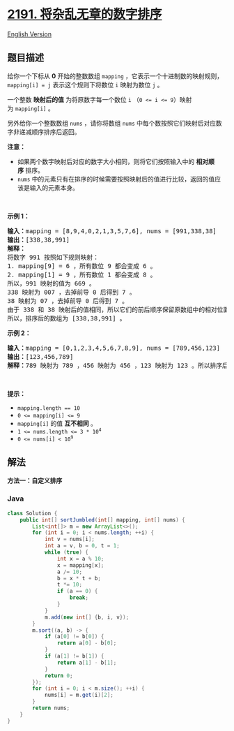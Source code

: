 # [2191. 将杂乱无章的数字排序](https://leetcode.cn/problems/sort-the-jumbled-numbers)

[English Version](/solution/2100-2199/2191.Sort%20the%20Jumbled%20Numbers/README_EN.md)

## 题目描述

<p>给你一个下标从 <strong>0</strong>&nbsp;开始的整数数组&nbsp;<code>mapping</code>&nbsp;，它表示一个十进制数的映射规则，<code>mapping[i] = j</code>&nbsp;表示这个规则下将数位&nbsp;<code>i</code>&nbsp;映射为数位 <code>j</code>&nbsp;。</p>

<p>一个整数 <strong>映射后的值</strong>&nbsp;为将原数字每一个数位 <code>i</code>&nbsp;（<code>0 &lt;= i &lt;= 9</code>）映射为&nbsp;<code>mapping[i]</code>&nbsp;。</p>

<p>另外给你一个整数数组&nbsp;<code>nums</code>&nbsp;，请你将数组<em>&nbsp;</em><code>nums</code>&nbsp;中每个数按照它们映射后对应数字非递减顺序排序后返回。</p>

<p><strong>注意：</strong></p>

<ul>
	<li>如果两个数字映射后对应的数字大小相同，则将它们按照输入中的 <strong>相对顺序</strong>&nbsp;排序。</li>
	<li><code>nums</code>&nbsp;中的元素只有在排序的时候需要按照映射后的值进行比较，返回的值应该是输入的元素本身。</li>
</ul>

<p>&nbsp;</p>

<p><strong>示例 1：</strong></p>

<pre><b>输入：</b>mapping = [8,9,4,0,2,1,3,5,7,6], nums = [991,338,38]
<b>输出：</b>[338,38,991]
<b>解释：</b>
将数字 991 按照如下规则映射：
1. mapping[9] = 6 ，所有数位 9 都会变成 6 。
2. mapping[1] = 9 ，所有数位 1 都会变成 8 。
所以，991 映射的值为 669 。
338 映射为 007 ，去掉前导 0 后得到 7 。
38 映射为 07 ，去掉前导 0 后得到 7 。
由于 338 和 38 映射后的值相同，所以它们的前后顺序保留原数组中的相对位置关系，338 在 38 的前面。
所以，排序后的数组为 [338,38,991] 。
</pre>

<p><strong>示例 2：</strong></p>

<pre><b>输入：</b>mapping = [0,1,2,3,4,5,6,7,8,9], nums = [789,456,123]
<b>输出：</b>[123,456,789]
<b>解释：</b>789 映射为 789 ，456 映射为 456 ，123 映射为 123 。所以排序后数组为 [123,456,789] 。
</pre>

<p>&nbsp;</p>

<p><strong>提示：</strong></p>

<ul>
	<li><code>mapping.length == 10</code></li>
	<li><code>0 &lt;= mapping[i] &lt;= 9</code></li>
	<li><code>mapping[i]</code>&nbsp;的值 <strong>互不相同</strong>&nbsp;。</li>
	<li><code>1 &lt;= nums.length &lt;= 3 * 10<sup>4</sup></code></li>
	<li><code>0 &lt;= nums[i] &lt; 10<sup>9</sup></code></li>
</ul>

## 解法

**方法一：自定义排序**

### **Java**

```java
class Solution {
    public int[] sortJumbled(int[] mapping, int[] nums) {
        List<int[]> m = new ArrayList<>();
        for (int i = 0; i < nums.length; ++i) {
            int v = nums[i];
            int a = v, b = 0, t = 1;
            while (true) {
                int x = a % 10;
                x = mapping[x];
                a /= 10;
                b = x * t + b;
                t *= 10;
                if (a == 0) {
                    break;
                }
            }
            m.add(new int[] {b, i, v});
        }
        m.sort((a, b) -> {
            if (a[0] != b[0]) {
                return a[0] - b[0];
            }
            if (a[1] != b[1]) {
                return a[1] - b[1];
            }
            return 0;
        });
        for (int i = 0; i < m.size(); ++i) {
            nums[i] = m.get(i)[2];
        }
        return nums;
    }
}
```
